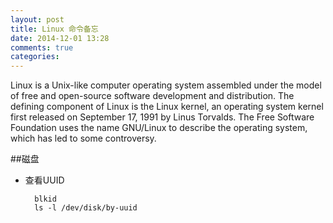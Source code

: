 ```yaml
---
layout: post
title: Linux 命令备忘
date: 2014-12-01 13:28
comments: true
categories: 
---
```


Linux is a Unix-like computer operating system assembled under the model of free and open-source software development and distribution. The defining component of Linux is the Linux kernel, an operating system kernel first released on September 17, 1991 by Linus Torvalds. The Free Software Foundation uses the name GNU/Linux to describe the operating system, which has led to some controversy.

<!--more-->

##磁盘

- 查看UUID

        blkid
        ls -l /dev/disk/by-uuid
